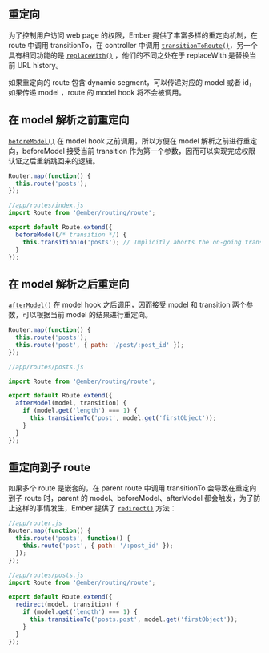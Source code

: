 ## 重定向

为了控制用户访问 web page 的权限，Ember 提供了丰富多样的重定向机制，在 route 中调用 transitionTo，在 controller 中调用 [`transitionToRoute()`](https://www.emberjs.com/api/ember/release/classes/Controller/methods/transitionToRoute?anchor=transitionToRoute)，另一个具有相同功能的是 [`replaceWith()`](https://www.emberjs.com/api/ember/release/classes/Route/methods/transitionTo?anchor=replaceWith/) ，他们的不同之处在于 replaceWith 是替换当前 URL history。

如果重定向的 route 包含 dynamic segment，可以传递对应的 model 或者 id，如果传递 model ，route 的 model hook 将不会被调用。

## 在 model 解析之前重定向

[`beforeModel()`](https://www.emberjs.com/api/ember/release/classes/Route/methods/transitionTo?anchor=beforeModel) 在 model hook 之前调用，所以方便在 model 解析之前进行重定向，beforeModel 接受当前 transition 作为第一个参数，因而可以实现完成权限认证之后重新跳回来的逻辑。

```javascript
Router.map(function() {
  this.route('posts');
});
```

```javascript
//app/routes/index.js
import Route from '@ember/routing/route';

export default Route.extend({
  beforeModel(/* transition */) {
    this.transitionTo('posts'); // Implicitly aborts the on-going transition.
  }
});
```

## 在 model 解析之后重定向

[`afterModel()`](https://www.emberjs.com/api/ember/release/classes/Route/methods/transitionTo?anchor=afterModel) 在 model hook 之后调用，因而接受 model 和 transition 两个参数，可以根据当前 model 的结果进行重定向。

```javascript
Router.map(function() {
  this.route('posts');
  this.route('post', { path: '/post/:post_id' });
});
```



```javascript
//app/routes/posts.js

import Route from '@ember/routing/route';

export default Route.extend({
  afterModel(model, transition) {
    if (model.get('length') === 1) {
      this.transitionTo('post', model.get('firstObject'));
    }
  }
});
```

## 重定向到子 route

如果多个 route 是嵌套的，在 parent route 中调用 transitionTo 会导致在重定向到子 route 时，parent 的 model、beforeModel、afterModel 都会触发，为了防止这样的事情发生，Ember 提供了 [`redirect()`](https://www.emberjs.com/api/ember/release/classes/Route/methods/transitionTo?anchor=redirect) 方法：

```javascript
//app/router.js
Router.map(function() {
  this.route('posts', function() {
    this.route('post', { path: '/:post_id' });
  });
});
```



```javascript
//app/routes/posts.js
import Route from '@ember/routing/route';

export default Route.extend({
  redirect(model, transition) {
    if (model.get('length') === 1) {
      this.transitionTo('posts.post', model.get('firstObject'));
    }
  }
});
```

